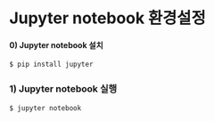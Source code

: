 # Jupyter notebook 환경설정
#### 0) Jupyter notebook 설치
```powershell
$ pip install jupyter
```

### 1) Jupyter notebook 실행
```powershell
$ jupyter notebook
```
